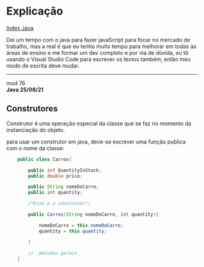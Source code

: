# Explicação
[Index Java](Index%20Java.md)

Dei um tempo com o java para fazer javaScript para focar no mercado de trabalho, mas a real é que eu tenho muito tempo para melhorar em todas as áreas de ensino e me formar um dev completo e por via de dúvida, eu tô usando o Visual Studio Code para escrever os textos também, então meu modo de escrita deve mudar.  

----

mod 76  
**Java 25/08/21**  

## Construtores

Construtor é uma operação especial da classe que se faz no
momento da instanciação do objeto.

para usar um construtor em java, deve-se escrever uma função
publica com o nome da classe:

~~~java
    public class Carros{

        public int QuantityInStock;
        public double price;

        public String nomeDoCarro;
        public int quantity;

        /*Esse é o construtor*/

        public Carros(String nomeDoCarro, int quantity){

            nomeDoCarro = this.nomeDoCarro;
            quantity = this.quantity;

        }   

        // _métodos gerais_
    }
~~~
